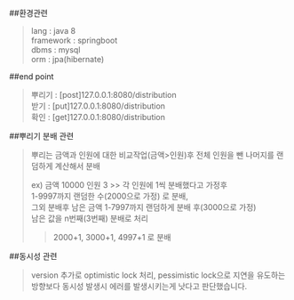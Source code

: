 ##환경관련
>lang : java 8   
>framework : springboot   
>dbms : mysql   
>orm : jpa(hibernate)   


##end point
>뿌리기 : [post]127.0.0.1:8080/distribution   
>받기 : [put]127.0.0.1:8080/distribution   
>확인 : [get]127.0.0.1:8080/distribution   


##뿌리기 분배 관련
> 뿌리는 금액과 인원에 대한 비교작업(금액>인원)후 전체 인원을 뺀 나머지를 랜덤하게 계산해서 분배
>  
> ex) 금액 10000 인원 3 >> 각 인원에 1씩 분배했다고 가정후    
> 1-9997까지 랜덤한 수(2000으로 가정) 로 분배,    
> 그외 분배후 남은 금액 1-7997까지 랜덤하게 분배 후(3000으로 가정)    
>  남은 값을 n번째(3번째) 분배로 처리   
> > 2000+1, 3000+1, 4997+1 로 분배

##동시성 관련
> version 추가로 optimistic lock 처리,
> pessimistic lock으로 지연을 유도하는 방향보다 동시성 발생시 에러를 발생시키는게 낫다고 판단했습니다.